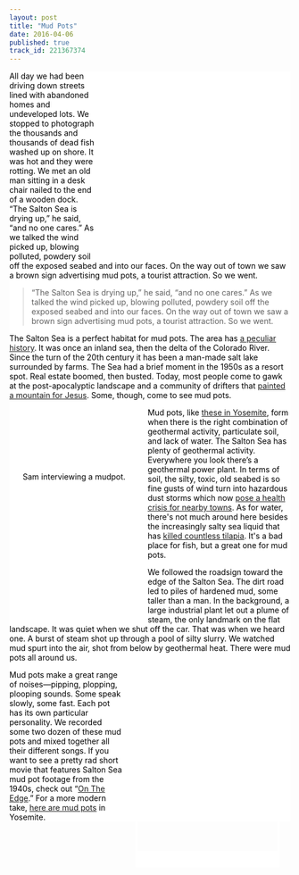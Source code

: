 ```yaml
---
layout: post
title: "Mud Pots"
date: 2016-04-06
published: true
track_id: 221367374
---
```

<div style="background: #fff; color: #000;">

<div style="background: url('https://upload.wikimedia.org/wikipedia/commons/7/70/Bubbling_mud_with_bubble_starting_to_burst_%28Hell%27s_Gate_thermal_area%29.jpg') no-repeat; background-size: cover; width:300px; height:250px; display:inline; float:right; border:4px solid #fff; border-bottom:30px solid #fff; margin:20px;"></div>
All day we had been driving down streets lined with abandoned homes and undeveloped lots. We stopped to photograph the thousands and thousands of dead fish washed up on shore. It was hot and they were rotting. We met an old man sitting in a desk chair nailed to the end of a wooden dock. “The Salton Sea is drying up,” he said, “and no one cares.” As we talked the wind picked up, blowing polluted, powdery soil off the exposed seabed and into our faces. On the way out of town we saw a brown sign advertising mud pots, a tourist attraction. So we went.

> “The Salton Sea is drying up,” he said, “and no one cares.” As we talked the wind picked up, blowing polluted, powdery soil off the exposed seabed and into our faces. On the way out of town we saw a brown sign advertising mud pots, a tourist attraction. So we went.

The Salton Sea is a perfect habitat for mud pots. The area has [a peculiar history](http://saltonseamuseum.org/salton_sea_history.html). It was once an inland sea, then the delta of the Colorado River. Since the turn of the 20th century it has been a man-made salt lake surrounded by farms. The Sea had a brief moment in the 1950s as a resort spot. Real estate boomed, then busted. Today, most people come to gawk at the post-apocalyptic landscape and a community of drifters that [painted a mountain for Jesus](http://www.salvationmountain.us/). Some, though, come to see mud pots.

<div style="background: url('http://www.theworldaccordingtosound.org/assets/posts/saminterviewingmudpot.jpg') no-repeat; background-size: cover; width:200px; height:300px; display:inline; float:left; border:4px solid #fff; border-bottom:30px solid #fff; margin:20px; line-height:200px; vertical-align:bottom; ">Sam interviewing a mudpot.</div>

Mud pots, like [these in Yosemite](https://www.nps.gov/yell/learn/nature/mudpots.htm), form when there is the right combination of geothermal activity, particulate soil, and lack of water. The Salton Sea has plenty of geothermal activity. Everywhere you look there’s a geothermal power plant. In terms of soil, the silty, toxic, old seabed is so fine gusts of wind turn into hazardous dust storms which now [pose a health crisis for nearby towns](http://www.theatlantic.com/science/archive/2015/11/the-airborne-toxic-lake-event/414888/). As for water, there's not much around here besides the increasingly salty sea liquid that has [killed countless tilapia](http://www.nytimes.com/2012/09/12/us/salton-sea-is-blamed-for-southern-california-stench.html). It's a bad place for fish, but a great one for mud pots.

We followed the roadsign toward the edge of the Salton Sea. The dirt road led to piles of hardened mud, some taller than a man. In the background, a large industrial plant let out a plume of steam, the only landmark on the flat landscape. It was quiet when we shut off the car. That was when we heard one. A burst of steam shot up through a pool of silty slurry. We watched mud spurt into the air, shot from below by geothermal heat. There were mud pots all around us.

<div style="background: url('https://upload.wikimedia.org/wikipedia/commons/4/4b/Bubbling_and_squirting_mud_%28Hell%27s_Gate_thermal_area%29.jpg') no-repeat; background-size: cover; width:250px; height:300px; display:inline; float:right; border:4px solid #fff; border-bottom:30px solid #fff; margin:20px;"></div>

Mud pots make a great range of noises—pipping, plopping, plooping sounds. Some speak slowly, some fast. Each pot has its own particular personality. We recorded some two dozen of these mud pots and mixed together all their different songs. If you want to see a pretty rad short movie that features Salton Sea mud pot footage from the 1940s, check out “[On The Edge](https://www.youtube.com/watch?v=K1aL6iavv70).” For a more modern take, [here are mud pots](https://www.youtube.com/watch?v=a9hUsVq9q7U) in Yosemite.

</div>